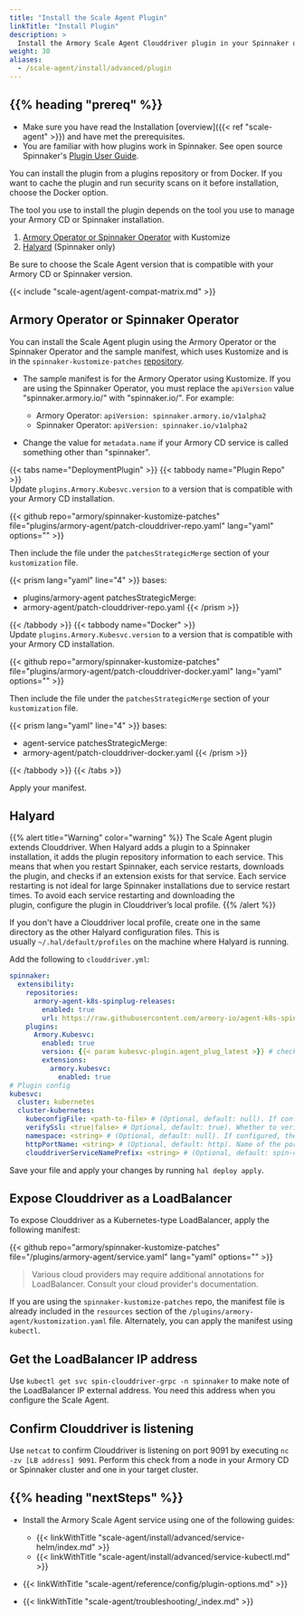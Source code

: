 ```yaml
---
title: "Install the Scale Agent Plugin"
linkTitle: "Install Plugin"
description: >
  Install the Armory Scale Agent Clouddriver plugin in your Spinnaker or Armory CD environments.
weight: 30
aliases:
  - /scale-agent/install/advanced/plugin
---
```


## {{% heading "prereq" %}}

* Make sure you have read the Installation [overview]({{< ref "scale-agent" >}}) and have met the prerequisites.
* You are familiar with how plugins work in Spinnaker. See open source Spinnaker's [Plugin User Guide](https://spinnaker.io/docs/guides/user/plugins-users/).

You can install the plugin from a plugins repository or from Docker. If you want to cache the plugin and run security scans on it before installation, choose the Docker option.

The tool you use to install the plugin depends on the tool you use to manage your Armory CD or Spinnaker installation.

1. [Armory Operator or Spinnaker Operator](#armory-operator-or-spinnaker-operator) with Kustomize
1. [Halyard](#halyard) (Spinnaker only)

Be sure to choose the Scale Agent version that is compatible with your Armory CD or Spinnaker version.

{{< include "scale-agent/agent-compat-matrix.md" >}}

## Armory Operator or Spinnaker Operator

You can install the Scale Agent plugin using the Armory Operator or the Spinnaker Operator and the sample manifest, which uses Kustomize and is in the `spinnaker-kustomize-patches` [repository](https://github.com/armory/spinnaker-kustomize-patches/tree/master/plugins/armory-agent).

* The sample manifest is for the Armory Operator using Kustomize. If you are using the Spinnaker Operator, you must replace the `apiVersion` value "spinnaker.armory.io/" with "spinnaker.io/". For example:

  * Armory Operator: `apiVersion: spinnaker.armory.io/v1alpha2`
  * Spinnaker Operator: `apiVersion: spinnaker.io/v1alpha2`

* Change the value for `metadata.name` if your Armory CD service is called something other than "spinnaker".

{{< tabs name="DeploymentPlugin" >}}
{{< tabbody name="Plugin Repo" >}}
<br>
Update <code>plugins.Armory.Kubesvc.version</code> to a version that is compatible with your Armory CD installation.

{{< github repo="armory/spinnaker-kustomize-patches" file="plugins/armory-agent/patch-clouddriver-repo.yaml" lang="yaml" options="" >}}

Then include the file under the <code>patchesStrategicMerge</code> section of your <code>kustomization</code> file.

{{< prism lang="yaml" line="4" >}}
bases:
  - plugins/armory-agent
patchesStrategicMerge:
  - armory-agent/patch-clouddriver-repo.yaml
{{< /prism >}}

{{< /tabbody >}}
{{< tabbody name="Docker" >}}
<br>
Update <code>plugins.Armory.Kubesvc.version</code> to a version that is compatible with your Armory CD installation.

{{< github repo="armory/spinnaker-kustomize-patches" file="plugins/armory-agent/patch-clouddriver-docker.yaml" lang="yaml" options="" >}}

Then include the file under the <code>patchesStrategicMerge</code> section of your <code>kustomization</code> file.

{{< prism lang="yaml" line="4" >}}
bases:
  - agent-service
patchesStrategicMerge:
  - armory-agent/patch-clouddriver-docker.yaml
{{< /prism >}}

{{< /tabbody >}}
{{< /tabs >}}



Apply your manifest.

## Halyard

{{% alert title="Warning" color="warning" %}}
The Scale Agent plugin extends Clouddriver. When Halyard adds a plugin to a Spinnaker installation, it adds the plugin repository information to each service. This means that when you restart Spinnaker, each service restarts, downloads the plugin, and checks if an extension exists for that service. Each service restarting is not ideal for large Spinnaker installations due to service restart times. To avoid each service restarting and downloading the plugin, configure the plugin in Clouddriver’s local profile.
{{% /alert %}}

If you don't have a Clouddriver local profile, create one in the same directory as the other Halyard configuration files. This is usually `~/.hal/default/profiles` on the machine where Halyard is running.

Add the following to `clouddriver.yml`:

```yaml
spinnaker:
  extensibility:
    repositories:
      armory-agent-k8s-spinplug-releases:
        enabled: true
        url: https://raw.githubusercontent.com/armory-io/agent-k8s-spinplug-releases/master/repositories.json
    plugins:
      Armory.Kubesvc:
        enabled: true
        version: {{< param kubesvc-plugin.agent_plug_latest >}} # check compatibility matrix for your Armory CD version
        extensions:
          armory.kubesvc:
            enabled: true
# Plugin config
kubesvc:
  cluster: kubernetes
  cluster-kubernetes:
    kubeconfigFile: <path-to-file> # (Optional, default: null). If configured, the plugin uses this file to discover Endpoints. If not configured, it uses the service account mounted to the pod.
    verifySsl: <true|false> # Optional, default: true). Whether to verify the Kubernetes API cert or not.
    namespace: <string> # (Optional, default: null). If configured, the plugin watches Endpoints in this namespace. If null, it watches endpoints in the namespace indicated in the file "/var/run/secrets/kubernetes.io/serviceaccount/namespace".
    httpPortName: <string> # (Optional, default: http). Name of the port configured in the Clouddriver Service that forwards traffic to the Clouddriver HTTP port for REST requests.
    clouddriverServiceNamePrefix: <string> # (Optional, default: spin-clouddriver). Name prefix of the Kubernetes Service pointing to the Clouddriver standard HTTP port.
```

Save your file and apply your changes by running `hal deploy apply`.


## Expose Clouddriver as a LoadBalancer

To expose Clouddriver as a Kubernetes-type LoadBalancer, apply the following manifest:

{{< github repo="armory/spinnaker-kustomize-patches" file="/plugins/armory-agent/service.yaml" lang="yaml" options="" >}}

>Various cloud providers may require additional annotations for LoadBalancer. Consult your cloud provider's documentation.

If you are using the `spinnaker-kustomize-patches` repo, the manifest file is already included in the `resources` section of the `/plugins/armory-agent/kustomization.yaml` file. Alternately, you can apply the manifest using `kubectl`.

## Get the LoadBalancer IP address

Use `kubectl get svc spin-clouddriver-grpc -n spinnaker` to make note of the LoadBalancer IP external address. You need this address when you configure the Scale Agent.

## Confirm Clouddriver is listening

Use `netcat` to confirm Clouddriver is listening on port 9091 by executing `nc -zv [LB address] 9091`. Perform this check from a node in your
Armory CD or Spinnaker cluster and one in your target cluster.


## {{% heading "nextSteps" %}}

* Install the Armory Scale Agent service using one of the following guides:

   - {{< linkWithTitle "scale-agent/install/advanced/service-helm/index.md" >}}
   - {{< linkWithTitle "scale-agent/install/advanced/service-kubectl.md" >}}


* {{< linkWithTitle "scale-agent/reference/config/plugin-options.md" >}}
* {{< linkWithTitle "scale-agent/troubleshooting/_index.md" >}}


